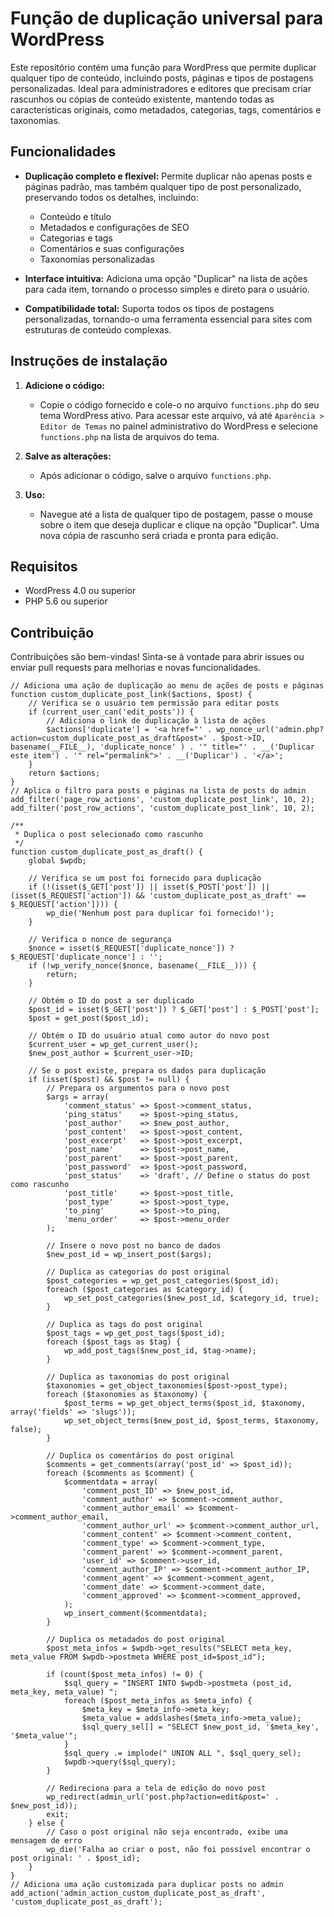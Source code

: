 # Função de duplicação universal para WordPress

Este repositório contém uma função para WordPress que permite duplicar qualquer tipo de conteúdo, incluindo posts, páginas e tipos de postagens personalizadas. Ideal para administradores e editores que precisam criar rascunhos ou cópias de conteúdo existente, mantendo todas as características originais, como metadados, categorias, tags, comentários e taxonomias.

## Funcionalidades

- **Duplicação completo e flexível:** Permite duplicar não apenas posts e páginas padrão, mas também qualquer tipo de post personalizado, preservando todos os detalhes, incluindo:
  - Conteúdo e título
  - Metadados e configurações de SEO
  - Categorias e tags
  - Comentários e suas configurações
  - Taxonomias personalizadas

- **Interface intuitiva:** Adiciona uma opção "Duplicar" na lista de ações para cada item, tornando o processo simples e direto para o usuário.

- **Compatibilidade total:** Suporta todos os tipos de postagens personalizadas, tornando-o uma ferramenta essencial para sites com estruturas de conteúdo complexas.

## Instruções de instalação

1. **Adicione o código:**
   - Copie o código fornecido e cole-o no arquivo `functions.php` do seu tema WordPress ativo. Para acessar este arquivo, vá até `Aparência > Editor de Temas` no painel administrativo do WordPress e selecione `functions.php` na lista de arquivos do tema.

2. **Salve as alterações:**
   - Após adicionar o código, salve o arquivo `functions.php`.

3. **Uso:**
   - Navegue até a lista de qualquer tipo de postagem, passe o mouse sobre o item que deseja duplicar e clique na opção "Duplicar". Uma nova cópia de rascunho será criada e pronta para edição.

## Requisitos

- WordPress 4.0 ou superior
- PHP 5.6 ou superior

## Contribuição

Contribuições são bem-vindas! Sinta-se à vontade para abrir issues ou enviar pull requests para melhorias e novas funcionalidades.

```
// Adiciona uma ação de duplicação ao menu de ações de posts e páginas
function custom_duplicate_post_link($actions, $post) {
    // Verifica se o usuário tem permissão para editar posts
    if (current_user_can('edit_posts')) {
        // Adiciona o link de duplicação à lista de ações
        $actions['duplicate'] = '<a href="' . wp_nonce_url('admin.php?action=custom_duplicate_post_as_draft&post=' . $post->ID, basename(__FILE__), 'duplicate_nonce' ) . '" title="' . __('Duplicar este item') . '" rel="permalink">' . __('Duplicar') . '</a>';
    }
    return $actions;
}
// Aplica o filtro para posts e páginas na lista de posts do admin
add_filter('page_row_actions', 'custom_duplicate_post_link', 10, 2);
add_filter('post_row_actions', 'custom_duplicate_post_link', 10, 2);

/**
 * Duplica o post selecionado como rascunho
 */
function custom_duplicate_post_as_draft() {
    global $wpdb;

    // Verifica se um post foi fornecido para duplicação
    if (!(isset($_GET['post']) || isset($_POST['post']) || (isset($_REQUEST['action']) && 'custom_duplicate_post_as_draft' == $_REQUEST['action']))) {
        wp_die('Nenhum post para duplicar foi fornecido!');
    }

    // Verifica o nonce de segurança
    $nonce = isset($_REQUEST['duplicate_nonce']) ? $_REQUEST['duplicate_nonce'] : '';
    if (!wp_verify_nonce($nonce, basename(__FILE__))) {
        return;
    }

    // Obtém o ID do post a ser duplicado
    $post_id = isset($_GET['post']) ? $_GET['post'] : $_POST['post'];
    $post = get_post($post_id);

    // Obtém o ID do usuário atual como autor do novo post
    $current_user = wp_get_current_user();
    $new_post_author = $current_user->ID;

    // Se o post existe, prepara os dados para duplicação
    if (isset($post) && $post != null) {
        // Prepara os argumentos para o novo post
        $args = array(
            'comment_status' => $post->comment_status,
            'ping_status'    => $post->ping_status,
            'post_author'    => $new_post_author,
            'post_content'   => $post->post_content,
            'post_excerpt'   => $post->post_excerpt,
            'post_name'      => $post->post_name,
            'post_parent'    => $post->post_parent,
            'post_password'  => $post->post_password,
            'post_status'    => 'draft', // Define o status do post como rascunho
            'post_title'     => $post->post_title,
            'post_type'      => $post->post_type,
            'to_ping'        => $post->to_ping,
            'menu_order'     => $post->menu_order
        );

        // Insere o novo post no banco de dados
        $new_post_id = wp_insert_post($args);

        // Duplica as categorias do post original
        $post_categories = wp_get_post_categories($post_id);
        foreach ($post_categories as $category_id) {
            wp_set_post_categories($new_post_id, $category_id, true);
        }

        // Duplica as tags do post original
        $post_tags = wp_get_post_tags($post_id);
        foreach ($post_tags as $tag) {
            wp_add_post_tags($new_post_id, $tag->name);
        }

        // Duplica as taxonomias do post original
        $taxonomies = get_object_taxonomies($post->post_type);
        foreach ($taxonomies as $taxonomy) {
            $post_terms = wp_get_object_terms($post_id, $taxonomy, array('fields' => 'slugs'));
            wp_set_object_terms($new_post_id, $post_terms, $taxonomy, false);
        }

        // Duplica os comentários do post original
        $comments = get_comments(array('post_id' => $post_id));
        foreach ($comments as $comment) {
            $commentdata = array(
                'comment_post_ID' => $new_post_id,
                'comment_author' => $comment->comment_author,
                'comment_author_email' => $comment->comment_author_email,
                'comment_author_url' => $comment->comment_author_url,
                'comment_content' => $comment->comment_content,
                'comment_type' => $comment->comment_type,
                'comment_parent' => $comment->comment_parent,
                'user_id' => $comment->user_id,
                'comment_author_IP' => $comment->comment_author_IP,
                'comment_agent' => $comment->comment_agent,
                'comment_date' => $comment->comment_date,
                'comment_approved' => $comment->comment_approved,
            );
            wp_insert_comment($commentdata);
        }

        // Duplica os metadados do post original
        $post_meta_infos = $wpdb->get_results("SELECT meta_key, meta_value FROM $wpdb->postmeta WHERE post_id=$post_id");

        if (count($post_meta_infos) != 0) {
            $sql_query = "INSERT INTO $wpdb->postmeta (post_id, meta_key, meta_value) ";
            foreach ($post_meta_infos as $meta_info) {
                $meta_key = $meta_info->meta_key;
                $meta_value = addslashes($meta_info->meta_value);
                $sql_query_sel[] = "SELECT $new_post_id, '$meta_key', '$meta_value'";
            }
            $sql_query .= implode(" UNION ALL ", $sql_query_sel);
            $wpdb->query($sql_query);
        }

        // Redireciona para a tela de edição do novo post
        wp_redirect(admin_url('post.php?action=edit&post=' . $new_post_id));
        exit;
    } else {
        // Caso o post original não seja encontrado, exibe uma mensagem de erro
        wp_die('Falha ao criar o post, não foi possível encontrar o post original: ' . $post_id);
    }
}
// Adiciona uma ação customizada para duplicar posts no admin
add_action('admin_action_custom_duplicate_post_as_draft', 'custom_duplicate_post_as_draft');

```
